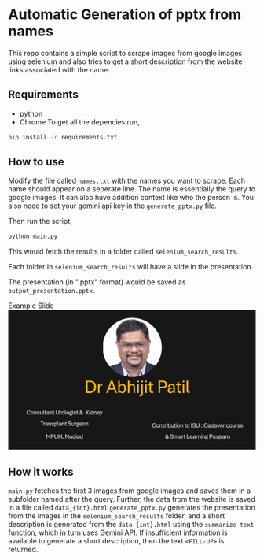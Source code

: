 # Automatic Generation of pptx from names
This repo contains a simple script to scrape images from google images using selenium and also tries to get a short description from the website links associated with the name.

## Requirements
- python
- Chrome
To get all the depencies run,
```bash 
pip install -r requirements.txt
```
## How to use
Modify the file called `names.txt` with the names you want to scrape.
Each name should appear on a seperate line. The name is essentially the query to google images. It can also have addition context like who the person is.
You also need to set your gemini api key in the `generate_pptx.py` file.

Then run the script,
```bash
python main.py
```
This would fetch the results in a folder called `selenium_search_results`.

Each folder in `selenium_search_results` will have a slide in the presentation.

The presentation (in ".pptx" format) would be saved as `output_presentation.pptx`.

Example Slide  
![Example](example.png)
## How it works 
`main.py` fetches the first 3 images from google images and saves them in a subfolder named after the query. Further, the data from the website is saved in a file called `data_{int}.html`
`generate_pptx.py` generates the presentation from the images in the `selenium_search_results` folder, and a short description is generated from the `data_{int}.html` using the `summarize_text` function, which in turn uses Gemini API. If insufficient information is available to generate a short description, then the text `<FILL-UP>` is returned.  

